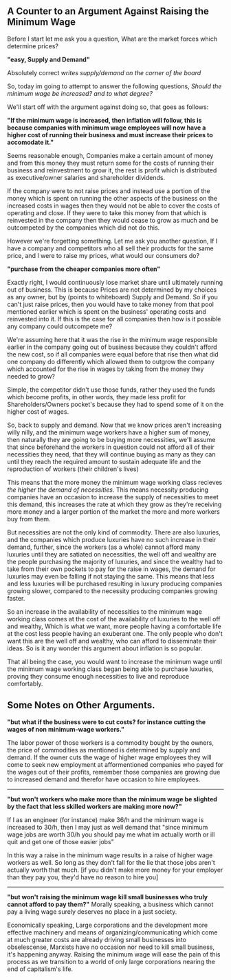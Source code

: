 ## A Counter to an Argument Against Raising the Minimum Wage
Before I start let me ask you a question, What are the market forces which determine prices?

**"easy, Supply and Demand"**

Absolutely correct *writes supply/demand on the corner of the board*

So, today im going to attempt to answer the following questions, *Should the minimum wage be increased? and to what degree?*

We'll start off with the argument against doing so, that goes as follows:

**"If the minimum wage is increased, then inflation will follow, this is because companies with minimum wage employees will now have a higher cost of running their business and must increase their prices to accomodate it."**

Seems reasonable enough, Companies make a certain amount of money and from this money they must return some for the costs of running their business and reinvestment to grow it, the rest is profit which is distributed as executive/owner salaries and shareholder dividends.

If the company were to not raise prices and instead use a portion of the money which is spent on running the other aspects of the business on the increased costs in wages then they would not be able to cover the costs of operating and close. If they were to take this money from that which is reinvested in the company then they would cease to grow as much and be outcompeted by the companies which did not do this.

However we're forgetting something. Let me ask you another question, If I have a company and competitors who all sell their products for the same price, and I were to raise my prices, what would our consumers do?

**"purchase from the cheaper companies more often"**

Exactly right, I would continuously lose market share until ultimately running out of business. This is because Prices are not determined by my choices as any owner, but by (points to whiteboard) Supply and Demand.
So if you can't just raise prices, then you would have to take money from that pool mentioned earlier which is spent on the business' operating costs and reinvested into it. If this is the case for all companies then how is it possible any company could outcompete me?

We're assuming here that it was the rise in the minimum wage responsible earlier in the company going out of business because they couldn't afford the new cost, so if all companies were equal before that rise then what did one company do differently which allowed them to outgrow the company which accounted for the rise in wages by taking from the money they needed to grow?

Simple, the competitor didn't use those funds, rather they used the funds which become profits, in other words, they made less profit for Shareholders/Owners pocket's because they had to spend some of it on the higher cost of wages.

So, back to supply and demand. Now that we know prices aren't increasing willy nilly, and the minimum wage workers have a higher sum of money, then naturally they are going to be buying more necessities, we'll assume that since beforehand the workers in question could not afford all of their necessities they need, that they will continue buying as many as they can until they reach the required amount to sustain adequate life and the reproduction of workers (their children's lives)

This means that the more money the minimum wage working class recieves *the higher the demand of necessities*. This means necessity producing companies have an occasion to increase the supply of necessities to meet this demand, this increases the rate at which they grow as they're receiving more money and a larger portion of the market the more and more workers buy from them.

But necessities are not the only kind of commodity. There are also luxuries, and the companies which produce luxuries have no such increase in their demand, further, since the workers (as a whole) cannot afford many luxuries until they are satiated on necessities, the well off and wealthy are the people purchasing the majority of luxuries, and since the wealthy had to take from their own pockets to pay for the raise in wages, the demand for luxuries may even be falling if not staying the same. This means that less and less luxuries will be purchased resulting in luxury producing companies growing slower, compared to the necessity producing companies growing faster.

So an increase in the availability of necessities to the minimum wage working class comes at the cost of the availability of luxuries to the well off and wealthy, Which is what we want, more people having a comfortable life at the cost less people having an exuberant one. The only people who don't want this are the well off and wealthy, who can afford to disseminate their ideas. So is it any wonder this argument about inflation is so popular.

That all being the case, you would want to increase the minimum wage until the minimum wage working class began being able to purchase luxuries, proving they consume enough necessities to live and reproduce comfortably.

## Some Notes on Other Arguments.

**"but what if the business were to cut costs? for instance cutting the wages of non minimum-wage workers."**

The labor power of those workers is a commodity bought by the owners, the price of commodities as mentioned is determined by supply and demand. If the owner cuts the wage of higher wage employees they will come to seek new employment at afformentioned companies who payed for the wages out of their profits, remember those companies are growing due to increased demand and therefor have occasion to hire employees.

---

**"but won't workers who make more than the minimum wage be slighted by the fact that less skilled workers are making more now?"**

If I as an engineer (for instance) make 36/h and the minimum wage is increased to 30/h, then I may just as well demand that "since minimum wage jobs are worth 30/h you should pay me what im actually worth or ill quit and get one of those easier jobs"

In this way a raise in the minimum wage results in a raise of higher wage workers as well. So long as they don't fall for the lie that those jobs aren't actually worth that much. [if you didn't make more money for your employer than they pay you, they'd have no reason to hire you]

---

**"but won't raising the minimum wage kill small businesses who truly cannot afford to pay them?"**
Morally speaking, a business which cannot pay a living wage surely deserves no place in a just society.

Economically speaking, Large corporations and the development more effective machinery and means of organizing/communicating which come at much greater costs are already driving small businesses into obselescense, Marxists have no occasion nor need to kill small business, it's happening anyway. Raising the minimum wage will ease the pain of this process as we transition to a world of only large corporations nearing the end of capitalism's life.
